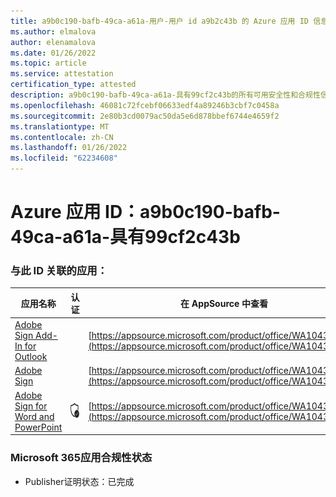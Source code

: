 ```yaml
---
title: a9b0c190-bafb-49ca-a61a-用户-用户 id a9b2c43b 的 Azure 应用 ID 信息
ms.author: elmalova
author: elenamalova
ms.date: 01/26/2022
ms.topic: article
ms.service: attestation
certification_type: attested
description: a9b0c190-bafb-49ca-a61a-具有99cf2c43b的所有可用安全性和合规性信息。
ms.openlocfilehash: 46081c72fcebf06633edf4a89246b3cbf7c0458a
ms.sourcegitcommit: 2e80b3cd0079ac50da5e6d878bbef6744e4659f2
ms.translationtype: MT
ms.contentlocale: zh-CN
ms.lasthandoff: 01/26/2022
ms.locfileid: "62234608"
---
```

# <a name="azure-app-id-a9b0c190-bafb-49ca-a61a-dab99cf2c43b"></a>Azure 应用 ID：a9b0c190-bafb-49ca-a61a-具有99cf2c43b


### <a name="apps-associated-with-this-id"></a>与此 ID 关联的应用：
| **应用名称** | **认证** | **在 AppSource 中查看** |
|--------------|---------------|-----------------------|
| [Adobe Sign Add-In for Outlook](https://docs.microsoft.com/microsoft-365-app-certification/forward/WA104381158) |  | [https://appsource.microsoft.com/product/office/WA104381158](https://appsource.microsoft.com/product/office/WA104381158) |
| [Adobe Sign](https://docs.microsoft.com/microsoft-365-app-certification/forward/WA104381233) |  | [https://appsource.microsoft.com/product/office/WA104381233](https://appsource.microsoft.com/product/office/WA104381233) |
| [Adobe Sign for Word and PowerPoint](https://docs.microsoft.com/microsoft-365-app-certification/forward/WA104381155) | <img alt="Certified application badge" src="../media/certified-badge.png" height="25" width="25" /> | [https://appsource.microsoft.com/product/office/WA104381155](https://appsource.microsoft.com/product/office/WA104381155) |

### <a name="microsoft-365-app-compliance-status"></a>Microsoft 365应用合规性状态
- Publisher证明状态：已完成
